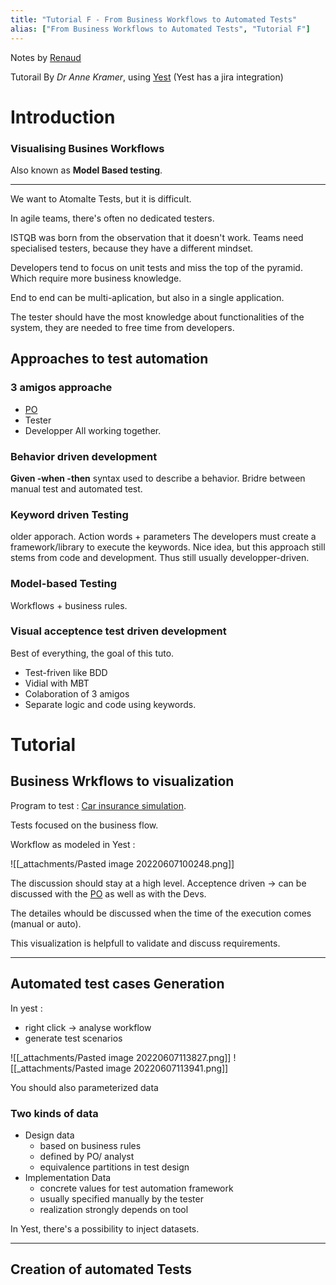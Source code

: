 ```yaml
---
title: "Tutorial F - From Business Workflows to Automated Tests"
alias: ["From Business Workflows to Automated Tests", "Tutorial F"]
---
```

Notes by [Renaud](people/Renaud.md)


Tutorail By _Dr Anne Kramer_,  using [Yest](https://marketplace.atlassian.com/apps/1221359/yest-agile-test-design-automation)
(Yest has a jira integration)
# Introduction

### Visualising Busines Workflows

Also known as **Model Based testing**.

---

We want to Atomalte Tests, but it is difficult.

In agile teams, there's often no dedicated testers.

ISTQB was born from the observation that it doesn't work. Teams need specialised testers, because they have a different mindset.

Developers tend to focus on unit tests and miss the top of the pyramid. Which require more business knowledge.

End to end can be multi-aplication, but also in a single application.

The tester should have the most knowledge about functionalities of the system, they are needed to free time from developers.

## Approaches to test automation

### 3 amigos approache
- [PO](Product%20Owner.md)
- Tester
- Developper
All working together.

### Behavior driven development

**Given -when -then** syntax used to describe a behavior.
Bridre between manual test and automated test.

### Keyword driven Testing
older apporach.
Action words + parameters
The developers must create a framework/library to execute the keywords.
Nice idea, but this approach still stems from code and development. Thus still usually developper-driven.

### Model-based Testing

Workflows + business rules.

### Visual acceptence test driven development

Best of everything, the goal of this tuto.

- Test-friven like BDD
- Vidial with MBT
- Colaboration of 3 amigos
- Separate logic and code using keywords.

# Tutorial

## Business Wrkflows to visualization

Program to test : [Car insurance simulation](https://eur03.safelinks.protection.outlook.com/?url=https%3A%2F%2Fdemo-simulator.herokuapp.com%2F&data=05%7C01%7Crenaud.pirson%40sfpd.fgov.be%7C714366dbeafb43409be208da4490f877%7C66c008a4b56549a993c9c1e64cad2e11%7C0%7C0%7C637897686686314826%7CUnknown%7CTWFpbGZsb3d8eyJWIjoiMC4wLjAwMDAiLCJQIjoiV2luMzIiLCJBTiI6Ik1haWwiLCJXVCI6Mn0%3D%7C3000%7C%7C%7C&sdata=xQzUXQDDltuNcoyZpnXcySON9rppRoKpXjZFhbQl%2Brk%3D&reserved=0).

Tests focused on the business flow. 

Workflow as modeled in Yest :

![[_attachments/Pasted image 20220607100248.png]]


The discussion should stay at a high level. Acceptence driven -> can be discussed with the [PO](Product%20Owner.md) as well as with the Devs.

The detailes whould be discussed when the time of the execution comes (manual or auto). 

This visualization is helpfull to validate and discuss requirements.



---
## Automated test cases Generation

In yest : 
- right click -> analyse workflow
- generate test scenarios

![[_attachments/Pasted image 20220607113827.png]]
![[_attachments/Pasted image 20220607113941.png]]

You should also parameterized data

### Two kinds of data

- Design data
	- based on business rules
	- defined by PO/ analyst
	- equivalence partitions in test design
- Implementation Data
	- concrete values for test automation framework
	- usually specified manually by the tester
	- realization strongly depends on tool

In Yest, there's a possibility to inject datasets.


---
## Creation of automated Tests



